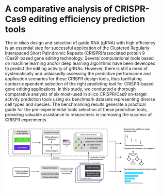 # A comparative analysis of CRISPR-Cas9 editing efficiency prediction tools
The *in silico* design and selection of guide RNA (gRNA) with high efficiency is an essential step for successful application of the Clustered Regularly Interspaced Short Palindromic Repeats (CRISPR)/associated protein 9 (Cas9)-based gene editing technology. Several computational tools based on machine learning and/or deep learning algorithms have been developed to predict the editing activity of gRNAs. However, there is still a need of systematically and unbiasedly assessing the predictive performance and application scenarios for these CRISPR design tools, thus facilitating context-dependent selection of the right predicting tool for CRISPR-based gene editing applications. In this study, we conducted a thorough comparative analysis of six most-used in silico CRISPR/Cas9 on-target activity prediction tools using six benchmark datasets representing diverse cell types and species. The benchmarking results generate a practical guide for the pre-experimental tools selection of these prediction tools, providing valuable assistance to researchers in increasing the success of CRISPR experiments. 
![image](https://github.com/HaoDK12/Benchmarking-CRISPR-on-tools/blob/main/img/Figure-01.jpg)
